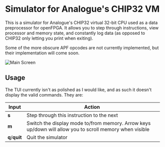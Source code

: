 # Simulator for Analogue's CHIP32 VM

This is a simulator for Analogue's CHIP32 virtual 32-bit CPU used as a data preprocessor for openFPGA. It allows you to step through instructions, view processor and memory state, and constantly log data (as opposed to CHIP32 only letting you print when exiting).

Some of the more obscure APF opcodes are not currently implemented, but their implementation will come soon.

![Main Screen](../assets/mainscreen.png)

## Usage

The TUI currently isn't as polished as I would like, and as such it doesn't display the valid commands. They are:

| Input          | Action                                                                                                  |
|----------------|---------------------------------------------------------------------------------------------------------|
| **s**          | Step through this instruction to the next                                                               |
| **m**          | Switch the display mode to/from memory. Arrow keys up/down will allow you to scroll memory when visible |
| **q**/**quit** | Quit the simulator                                                                                      |